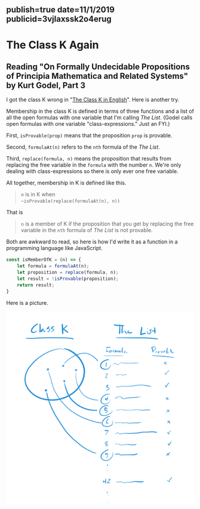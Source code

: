 publish=true
date=11/1/2019
publicid=3vjlaxssk2o4erug
---
# The Class K Again
## Reading "On Formally Undecidable Propositions of Principia Mathematica and Related Systems" by Kurt Godel, Part 3

I got the class K wrong in "[The Class K in English](/articles/the-class-k-in-english.html)". Here is another try.

Membership in the class K is defined in terms of three functions and a list of all the open formulas with one variable that I'm calling
*The List*. (Godel calls open formulas with one variable "class-expressions." Just an FYI.)

First, `isProvable(prop)` means that the proposition `prop` is provable.

Second, `formulaAt(n)` refers to the `nth` formula of the *The List*.

Third, `replace(formula, n)` means the proposition that results from replacing the free variable in the `formula` with the number `n`. We're only dealing with class-expressions so there is only ever one free variable.

All together, membership in K is defined like this.

> `n` is in K when <br>`~isProvable(replace(formulaAt(n), n))`

That is

> `n` is a member of K if the proposition that you get by replacing the free variable in the `nth` formula of *The List* is not provable.

Both are awkward to read, so here is how I'd write it as a function in a programming language like JavaScript.

```javascript
const isMemberOfK = (n) => {
	let formula = formulaAt(n);
	let proposition = replace(formula, n);
	let result = !isProvable(proposition);
	return result;
}
```


Here is a picture.

<img src="../images/classK.png" />